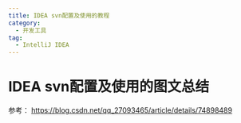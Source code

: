 ```yaml
---
title: IDEA svn配置及使用的教程
category:
  - 开发工具
tag:
  - IntelliJ IDEA
---
```


# IDEA svn配置及使用的图文总结

参考：
https://blog.csdn.net/qq_27093465/article/details/74898489

